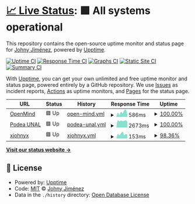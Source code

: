# [📈 Live Status](https://xjohnyknox.github.io/upptime): <!--live status--> **🟩 All systems operational**

This repository contains the open-source uptime monitor and status page for [Johny Jiménez](www.xjohnyx.me), powered by [Upptime](https://github.com/upptime/upptime).

[![Uptime CI](https://github.com/xjohnyknox/upptime/workflows/Uptime%20CI/badge.svg)](https://github.com/xjohnyknox/upptime/actions?query=workflow%3A%22Uptime+CI%22)
[![Response Time CI](https://github.com/xjohnyknox/upptime/workflows/Response%20Time%20CI/badge.svg)](https://github.com/xjohnyknox/upptime/actions?query=workflow%3A%22Response+Time+CI%22)
[![Graphs CI](https://github.com/xjohnyknox/upptime/workflows/Graphs%20CI/badge.svg)](https://github.com/xjohnyknox/upptime/actions?query=workflow%3A%22Graphs+CI%22)
[![Static Site CI](https://github.com/xjohnyknox/upptime/workflows/Static%20Site%20CI/badge.svg)](https://github.com/xjohnyknox/upptime/actions?query=workflow%3A%22Static+Site+CI%22)
[![Summary CI](https://github.com/xjohnyknox/upptime/workflows/Summary%20CI/badge.svg)](https://github.com/xjohnyknox/upptime/actions?query=workflow%3A%22Summary+CI%22)

With [Upptime](https://upptime.js.org), you can get your own unlimited and free uptime monitor and status page, powered entirely by a GitHub repository. We use [Issues](https://github.com/xjohnyknox/upptime/issues) as incident reports, [Actions](https://github.com/xjohnyknox/upptime/actions) as uptime monitors, and [Pages](https://xjohnyknox.github.io/upptime) for the status page.

<!--start: status pages-->
<!-- This summary is generated by Upptime (https://github.com/upptime/upptime) -->
<!-- Do not edit this manually, your changes will be overwritten -->
<!-- prettier-ignore -->
| URL | Status | History | Response Time | Uptime |
| --- | ------ | ------- | ------------- | ------ |
| <img alt="" src="https://favicons.githubusercontent.com/tuopenmind.com" height="13"> [OpenMind](https://tuopenmind.com/) | 🟩 Up | [open-mind.yml](https://github.com/xjohnyknox/upptime/commits/HEAD/history/open-mind.yml) | <details><summary><img alt="Response time graph" src="./graphs/open-mind/response-time-week.png" height="20"> 586ms</summary><br><a href="https://xjohnyknox.github.io/upptime/history/open-mind"><img alt="Response time 508" src="https://img.shields.io/endpoint?url=https%3A%2F%2Fraw.githubusercontent.com%2Fxjohnyknox%2Fupptime%2FHEAD%2Fapi%2Fopen-mind%2Fresponse-time.json"></a><br><a href="https://xjohnyknox.github.io/upptime/history/open-mind"><img alt="24-hour response time 322" src="https://img.shields.io/endpoint?url=https%3A%2F%2Fraw.githubusercontent.com%2Fxjohnyknox%2Fupptime%2FHEAD%2Fapi%2Fopen-mind%2Fresponse-time-day.json"></a><br><a href="https://xjohnyknox.github.io/upptime/history/open-mind"><img alt="7-day response time 586" src="https://img.shields.io/endpoint?url=https%3A%2F%2Fraw.githubusercontent.com%2Fxjohnyknox%2Fupptime%2FHEAD%2Fapi%2Fopen-mind%2Fresponse-time-week.json"></a><br><a href="https://xjohnyknox.github.io/upptime/history/open-mind"><img alt="30-day response time 508" src="https://img.shields.io/endpoint?url=https%3A%2F%2Fraw.githubusercontent.com%2Fxjohnyknox%2Fupptime%2FHEAD%2Fapi%2Fopen-mind%2Fresponse-time-month.json"></a><br><a href="https://xjohnyknox.github.io/upptime/history/open-mind"><img alt="1-year response time 508" src="https://img.shields.io/endpoint?url=https%3A%2F%2Fraw.githubusercontent.com%2Fxjohnyknox%2Fupptime%2FHEAD%2Fapi%2Fopen-mind%2Fresponse-time-year.json"></a></details> | <details><summary><a href="https://xjohnyknox.github.io/upptime/history/open-mind">100.00%</a></summary><a href="https://xjohnyknox.github.io/upptime/history/open-mind"><img alt="All-time uptime 100.00%" src="https://img.shields.io/endpoint?url=https%3A%2F%2Fraw.githubusercontent.com%2Fxjohnyknox%2Fupptime%2FHEAD%2Fapi%2Fopen-mind%2Fuptime.json"></a><br><a href="https://xjohnyknox.github.io/upptime/history/open-mind"><img alt="24-hour uptime 100.00%" src="https://img.shields.io/endpoint?url=https%3A%2F%2Fraw.githubusercontent.com%2Fxjohnyknox%2Fupptime%2FHEAD%2Fapi%2Fopen-mind%2Fuptime-day.json"></a><br><a href="https://xjohnyknox.github.io/upptime/history/open-mind"><img alt="7-day uptime 100.00%" src="https://img.shields.io/endpoint?url=https%3A%2F%2Fraw.githubusercontent.com%2Fxjohnyknox%2Fupptime%2FHEAD%2Fapi%2Fopen-mind%2Fuptime-week.json"></a><br><a href="https://xjohnyknox.github.io/upptime/history/open-mind"><img alt="30-day uptime 100.00%" src="https://img.shields.io/endpoint?url=https%3A%2F%2Fraw.githubusercontent.com%2Fxjohnyknox%2Fupptime%2FHEAD%2Fapi%2Fopen-mind%2Fuptime-month.json"></a><br><a href="https://xjohnyknox.github.io/upptime/history/open-mind"><img alt="1-year uptime 100.00%" src="https://img.shields.io/endpoint?url=https%3A%2F%2Fraw.githubusercontent.com%2Fxjohnyknox%2Fupptime%2FHEAD%2Fapi%2Fopen-mind%2Fuptime-year.json"></a></details>
| <img alt="" src="https://favicons.githubusercontent.com/podea.unal.edu.co" height="13"> [Podea UNAL](http://podea.unal.edu.co/) | 🟩 Up | [podea-unal.yml](https://github.com/xjohnyknox/upptime/commits/HEAD/history/podea-unal.yml) | <details><summary><img alt="Response time graph" src="./graphs/podea-unal/response-time-week.png" height="20"> 2673ms</summary><br><a href="https://xjohnyknox.github.io/upptime/history/podea-unal"><img alt="Response time 2582" src="https://img.shields.io/endpoint?url=https%3A%2F%2Fraw.githubusercontent.com%2Fxjohnyknox%2Fupptime%2FHEAD%2Fapi%2Fpodea-unal%2Fresponse-time.json"></a><br><a href="https://xjohnyknox.github.io/upptime/history/podea-unal"><img alt="24-hour response time 2252" src="https://img.shields.io/endpoint?url=https%3A%2F%2Fraw.githubusercontent.com%2Fxjohnyknox%2Fupptime%2FHEAD%2Fapi%2Fpodea-unal%2Fresponse-time-day.json"></a><br><a href="https://xjohnyknox.github.io/upptime/history/podea-unal"><img alt="7-day response time 2673" src="https://img.shields.io/endpoint?url=https%3A%2F%2Fraw.githubusercontent.com%2Fxjohnyknox%2Fupptime%2FHEAD%2Fapi%2Fpodea-unal%2Fresponse-time-week.json"></a><br><a href="https://xjohnyknox.github.io/upptime/history/podea-unal"><img alt="30-day response time 2582" src="https://img.shields.io/endpoint?url=https%3A%2F%2Fraw.githubusercontent.com%2Fxjohnyknox%2Fupptime%2FHEAD%2Fapi%2Fpodea-unal%2Fresponse-time-month.json"></a><br><a href="https://xjohnyknox.github.io/upptime/history/podea-unal"><img alt="1-year response time 2582" src="https://img.shields.io/endpoint?url=https%3A%2F%2Fraw.githubusercontent.com%2Fxjohnyknox%2Fupptime%2FHEAD%2Fapi%2Fpodea-unal%2Fresponse-time-year.json"></a></details> | <details><summary><a href="https://xjohnyknox.github.io/upptime/history/podea-unal">100.00%</a></summary><a href="https://xjohnyknox.github.io/upptime/history/podea-unal"><img alt="All-time uptime 100.00%" src="https://img.shields.io/endpoint?url=https%3A%2F%2Fraw.githubusercontent.com%2Fxjohnyknox%2Fupptime%2FHEAD%2Fapi%2Fpodea-unal%2Fuptime.json"></a><br><a href="https://xjohnyknox.github.io/upptime/history/podea-unal"><img alt="24-hour uptime 100.00%" src="https://img.shields.io/endpoint?url=https%3A%2F%2Fraw.githubusercontent.com%2Fxjohnyknox%2Fupptime%2FHEAD%2Fapi%2Fpodea-unal%2Fuptime-day.json"></a><br><a href="https://xjohnyknox.github.io/upptime/history/podea-unal"><img alt="7-day uptime 100.00%" src="https://img.shields.io/endpoint?url=https%3A%2F%2Fraw.githubusercontent.com%2Fxjohnyknox%2Fupptime%2FHEAD%2Fapi%2Fpodea-unal%2Fuptime-week.json"></a><br><a href="https://xjohnyknox.github.io/upptime/history/podea-unal"><img alt="30-day uptime 100.00%" src="https://img.shields.io/endpoint?url=https%3A%2F%2Fraw.githubusercontent.com%2Fxjohnyknox%2Fupptime%2FHEAD%2Fapi%2Fpodea-unal%2Fuptime-month.json"></a><br><a href="https://xjohnyknox.github.io/upptime/history/podea-unal"><img alt="1-year uptime 100.00%" src="https://img.shields.io/endpoint?url=https%3A%2F%2Fraw.githubusercontent.com%2Fxjohnyknox%2Fupptime%2FHEAD%2Fapi%2Fpodea-unal%2Fuptime-year.json"></a></details>
| <img alt="" src="https://favicons.githubusercontent.com/xjohnyx.me" height="13"> [xjohnyx](http://xjohnyx.me/) | 🟩 Up | [xjohnyx.yml](https://github.com/xjohnyknox/upptime/commits/HEAD/history/xjohnyx.yml) | <details><summary><img alt="Response time graph" src="./graphs/xjohnyx/response-time-week.png" height="20"> 153ms</summary><br><a href="https://xjohnyknox.github.io/upptime/history/xjohnyx"><img alt="Response time 169" src="https://img.shields.io/endpoint?url=https%3A%2F%2Fraw.githubusercontent.com%2Fxjohnyknox%2Fupptime%2FHEAD%2Fapi%2Fxjohnyx%2Fresponse-time.json"></a><br><a href="https://xjohnyknox.github.io/upptime/history/xjohnyx"><img alt="24-hour response time 131" src="https://img.shields.io/endpoint?url=https%3A%2F%2Fraw.githubusercontent.com%2Fxjohnyknox%2Fupptime%2FHEAD%2Fapi%2Fxjohnyx%2Fresponse-time-day.json"></a><br><a href="https://xjohnyknox.github.io/upptime/history/xjohnyx"><img alt="7-day response time 153" src="https://img.shields.io/endpoint?url=https%3A%2F%2Fraw.githubusercontent.com%2Fxjohnyknox%2Fupptime%2FHEAD%2Fapi%2Fxjohnyx%2Fresponse-time-week.json"></a><br><a href="https://xjohnyknox.github.io/upptime/history/xjohnyx"><img alt="30-day response time 169" src="https://img.shields.io/endpoint?url=https%3A%2F%2Fraw.githubusercontent.com%2Fxjohnyknox%2Fupptime%2FHEAD%2Fapi%2Fxjohnyx%2Fresponse-time-month.json"></a><br><a href="https://xjohnyknox.github.io/upptime/history/xjohnyx"><img alt="1-year response time 169" src="https://img.shields.io/endpoint?url=https%3A%2F%2Fraw.githubusercontent.com%2Fxjohnyknox%2Fupptime%2FHEAD%2Fapi%2Fxjohnyx%2Fresponse-time-year.json"></a></details> | <details><summary><a href="https://xjohnyknox.github.io/upptime/history/xjohnyx">98.36%</a></summary><a href="https://xjohnyknox.github.io/upptime/history/xjohnyx"><img alt="All-time uptime 99.60%" src="https://img.shields.io/endpoint?url=https%3A%2F%2Fraw.githubusercontent.com%2Fxjohnyknox%2Fupptime%2FHEAD%2Fapi%2Fxjohnyx%2Fuptime.json"></a><br><a href="https://xjohnyknox.github.io/upptime/history/xjohnyx"><img alt="24-hour uptime 88.53%" src="https://img.shields.io/endpoint?url=https%3A%2F%2Fraw.githubusercontent.com%2Fxjohnyknox%2Fupptime%2FHEAD%2Fapi%2Fxjohnyx%2Fuptime-day.json"></a><br><a href="https://xjohnyknox.github.io/upptime/history/xjohnyx"><img alt="7-day uptime 98.36%" src="https://img.shields.io/endpoint?url=https%3A%2F%2Fraw.githubusercontent.com%2Fxjohnyknox%2Fupptime%2FHEAD%2Fapi%2Fxjohnyx%2Fuptime-week.json"></a><br><a href="https://xjohnyknox.github.io/upptime/history/xjohnyx"><img alt="30-day uptime 99.60%" src="https://img.shields.io/endpoint?url=https%3A%2F%2Fraw.githubusercontent.com%2Fxjohnyknox%2Fupptime%2FHEAD%2Fapi%2Fxjohnyx%2Fuptime-month.json"></a><br><a href="https://xjohnyknox.github.io/upptime/history/xjohnyx"><img alt="1-year uptime 99.60%" src="https://img.shields.io/endpoint?url=https%3A%2F%2Fraw.githubusercontent.com%2Fxjohnyknox%2Fupptime%2FHEAD%2Fapi%2Fxjohnyx%2Fuptime-year.json"></a></details>

<!--end: status pages-->

[**Visit our status website →**](https://xjohnyknox.github.io/upptime)

## 📄 License

- Powered by: [Upptime](https://github.com/upptime/upptime)
- Code: [MIT](./LICENSE) © [Johny Jiménez](www.xjohnyx.me)
- Data in the `./history` directory: [Open Database License](https://opendatacommons.org/licenses/odbl/1-0/)

